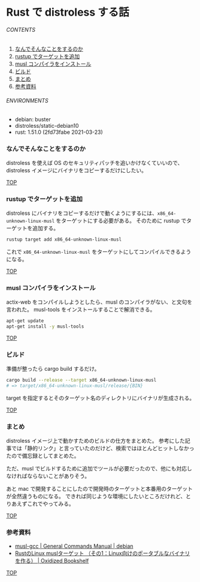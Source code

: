 # Rust で distroless する話

<a id="top"></a>

###### CONTENTS

1. [なんでそんなことをするのか](#purpose)
1. [rustup でターゲットを追加](#rustup-add-target)
1. [musl コンパイラをインストール](#install-musl-tools)
1. [ビルド](#build)
1. [まとめ](#postscript)
1. [参考資料](#reference)

###### ENVIRONMENTS

-   debian: buster
-   distroless/static-debian10
-   rust: 1.51.0 (2fd73fabe 2021-03-23)

<a id="purpose"></a>

### なんでそんなことをするのか

distroless を使えば OS のセキュリティパッチを追いかけなくていいので、distroless イメージにバイナリをコピーするだけにしたい。

[TOP](#top)
<a id="rustup-add-target"></a>

### rustup でターゲットを追加

distroless にバイナリをコピーするだけで動くようにするには、`x86_64-unknown-linux-musl` をターゲットにする必要がある。
そのために rustup でターゲットを追加する。

```bash
rustup target add x86_64-unknown-linux-musl
```

これで `x86_64-unknown-linux-musl` をターゲットにしてコンパイルできるようになる。

[TOP](#top)
<a id="install-musl-tools"></a>

### musl コンパイラをインストール

actix-web をコンパイルしようとしたら、musl のコンパイラがない、と文句を言われた。
musl-tools をインストールすることで解消できる。

```bash
apt-get update
apt-get install -y musl-tools 
```

[TOP](#top)
<a id="build"></a>

### ビルド

準備が整ったら cargo build するだけ。

```bash
cargo build --release --target x86_64-unknown-linux-musl
# => target/x86_64-unknown-linux-musl/release/{BIN}
```

target を指定するとそのターゲット名のディレクトリにバイナリが生成される。

[TOP](#top)
<a id="postscript"></a>

### まとめ

distroless イメージ上で動かすためのビルドの仕方をまとめた。
参考にした記事では「静的リンク」と言っていたのだけど、検索ではほとんどヒットしなかったので備忘録としてまとめた。

ただ、musl でビルドするために追加でツールが必要だったので、他にも対応しなければならないことがありそう。

あと mac で開発することにしたので開発時のターゲットと本番用のターゲットが全然違うものになる。
できれば同じような環境にしたいところだけれど、とりあえずこれでやってみる。

[TOP](#top)
<a id="reference"></a>

### 参考資料

- [musl-gcc | General Commands Manual | debian](https://manpages.debian.org/stretch/musl-tools/musl-gcc.1.en.html)
-   [RustのLinux muslターゲット （その1：Linux向けのポータブルなバイナリを作る） | Oxidized Bookshelf](https://blog.rust-jp.rs/tatsuya6502/posts/2019-12-statically-linked-binary/)

[TOP](#top)
